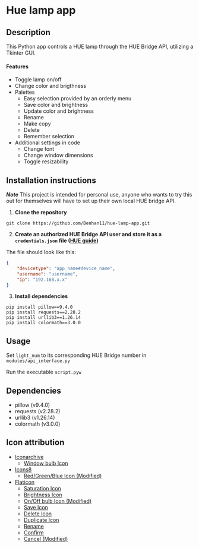 # Hue lamp app

## Description
This Python app controls a HUE lamp through the HUE Bridge API, utilizing a Tkinter GUI. 

#### Features
* Toggle lamp on/off
* Change color and brigthness
* Palettes
    * Easy selection provided by an orderly menu
    * Save color and brightness
    * Update color and brightness
    * Rename
    * Make copy
    * Delete
    * Remember selection
* Additional settings in code
    * Change font
    * Change window dimensions
    * Toggle resizability


## Installation instructions
***Note*** This project is intended for personal use, anyone who wants to try this out 
for themselves will have to set up their own local HUE bridge API.

1. **Clone the repository**
```
git clone https://github.com/Benhan11/hue-lamp-app.git
```

2. **Create an authorized HUE Bridge API user and store it as a `credentials.json` file \([HUE guide](https://developers.meethue.com/develop/get-started-2/)\)**

The file should look like this:

```json
{
    "devicetype": "app_name#device_name",
    "username": "username",
    "ip": "192.168.x.x"
}
```

3. **Install dependencies**
```
pip install pillow==9.4.0
pip install requests==2.28.2
pip install urllib3==1.26.14
pip install colormath==3.0.0
```

## Usage
Set `light_num` to its corresponding HUE Bridge number in `modules/api_interface.py`

Run the executable `script.pyw`

## Dependencies
- pillow (v9.4.0)
- requests (v2.28.2)
- urllib3 (v1.26.14)
- colormath (v3.0.0)

## Icon attribution
* [Iconarchive](https://iconarchive.com)
    * [Window bulb Icon](https://iconarchive.com/show/small-n-flat-icons-by-paomedia/light-bulb-icon.html)
* [Icons8](https://icons8.com)
    * [Red/Green/Blue Icon (Modified)](https://icons8.com/icon/FBrumXCNzSiq/c)
* [Flaticon](https://www.flaticon.com)
    * [Saturation Icon](https://www.flaticon.com/free-icon/saturation_7902002?term=saturation&page=1&position=13&origin=tag&related_id=7902002)
    * [Brightness Icon](https://www.flaticon.com/free-icon/sun_606795?term=brightness&page=1&position=4&origin=tag&related_id=606795)
    * [On/Off bulb Icon (Modified)](https://www.flaticon.com/free-icon/lightbulb_3176369)
    * [Save Icon](https://www.flaticon.com/free-icon/diskette_2874050?term=save&page=1&position=6&origin=search&related_id=2874050)
    * [Delete Icon](https://www.flaticon.com/free-icon/bin_484611)
    * [Duplicate Icon](https://www.flaticon.com/free-icon/copy_5859288?term=duplicate&page=1&position=34&origin=search&related_id=5859288)
    * [Rename](https://www.flaticon.com/free-icon/edit_3394447?term=rename&page=1&position=10&origin=search&related_id=3394447)
    * [Confirm](https://www.flaticon.com/free-icon/check_9778609?term=confirm&page=1&position=87&origin=search&related_id=9778609)
    * [Cancel (Modified)](https://www.flaticon.com/free-icon/check_9778609?term=confirm&page=1&position=87&origin=search&related_id=9778609)
